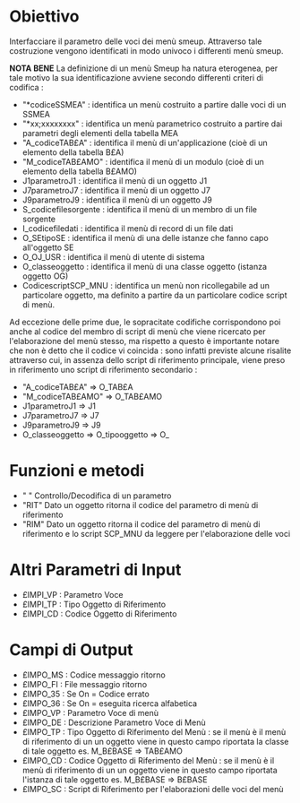 # Obiettivo
Interfacciare il parametro delle voci dei menù smeup. Attraverso tale costruzione vengono identificati in modo univoco i differenti menù smeup.

**NOTA BENE**
La definizione di un menù Smeup ha natura eterogenea, per tale motivo la sua identificazione avviene secondo differenti criteri di codifica : 
* "*codiceSSMEA" :  identifica un menù costruito a partire dalle voci di un SSMEA
* "*xx;xxxxxxxx" :  identifica un menù parametrico costruito a partire dai parametri degli elementi della tabella MEA
* "A_codiceTAB£A" :  identifica il menù di un'applicazione (cioè di un elemento della tabella B£A)
* "M_codiceTAB£AMO" :  identifica il menù di un modulo (cioè di un elemento della tabella B£AMO)
* J1parametroJ1 :  identifica il menù di un oggetto J1
* J7parametroJ7 :  identifica il menù di un oggetto J7
* J9parametroJ9 :  identifica il menù di un oggetto J9
* S_codicefilesorgente :  identifica il menù di un membro di un file sorgente
* I_codicefiledati :  identifica il menù di record di un file dati
* O_SEtipoSE :  identifica il menù di una delle istanze che fanno capo all'oggetto SE
* O_OJ_USR :  identifica il menù di utente di sistema
* O_classeoggetto :  identifica il menù di una classe oggetto (istanza oggetto OG)
* CodicescriptSCP_MNU :  identifica un menù non ricollegabile ad un particolare oggetto, ma definito a partire da un particolare codice script di menù.

Ad eccezione delle prime due, le sopracitate codifiche corrispondono poi anche al codice del membro di script di menù che viene ricercato per l'elaborazione del menù stesso, ma rispetto a questo è importante notare che non è detto che il codice vi coincida :  sono infatti previste alcune risalite attraverso cui, in assenza dello script di riferimento principale, viene preso in riferimento uno script di riferimento secondario : 
* "A_codiceTAB£A" => O_TAB£A
* "M_codiceTAB£AMO" => O_TAB£AMO
* J1parametroJ1 => J1
* J7parametroJ7 => J7
* J9parametroJ9 => J9
* O_classeoggetto => O_tipooggetto => O_

# Funzioni e metodi
* " " Controllo/Decodifica di un parametro
* "RIT" Dato un oggetto ritorna il codice del parametro di menù di riferimento
* "RIM" Dato un oggetto ritorna il codice del parametro di menù di riferimento e lo script SCP_MNU da leggere per l'elaborazione delle voci

# Altri Parametri di Input
* £IMPI_VP :  Parametro Voce
* £IMPI_TP :  Tipo Oggetto di Riferimento
* £IMPI_CD :  Codice Oggetto di Riferimento

# Campi di Output
* £IMPO_MS :  Codice messaggio ritorno
* £IMPO_FI :  File messaggio ritorno
* £IMPO_35 :  Se On = Codice errato
* £IMPO_36 :  Se On = eseguita ricerca alfabetica
* £IMPO_VP :  Parametro Voce di menù
* £IMPO_DE :  Descrizione Parametro Voce di Menù
* £IMPO_TP :  Tipo Oggetto di Riferimento del Menù :  se il menù è il menù di riferimento di un un oggetto viene in questo campo riportata la classe di tale oggetto es. M_B£BASE => TAB£AMO
* £IMPO_CD :  Codice Oggetto di Riferimento del Menù :  se il menù è il menù di riferimento di un un oggetto viene in questo campo riportata l'istanza di tale oggetto es. M_B£BASE => B£BASE
* £IMPO_SC :  Script di Riferimento per l'elaborazioni delle voci del menù

